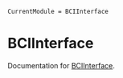 ```@meta
CurrentModule = BCIInterface
```

# BCIInterface

Documentation for [BCIInterface](https://github.com/AR102/Interpreting-EEG-with-AI).